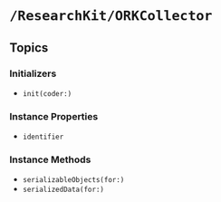 # ``/ResearchKit/ORKCollector``

<!-- The content below this line is auto-generated and is redundant. You should either incorporate it into your content above this line or delete it. -->

## Topics

### Initializers

- ``init(coder:)``

### Instance Properties

- ``identifier``

### Instance Methods

- ``serializableObjects(for:)``
- ``serializedData(for:)``